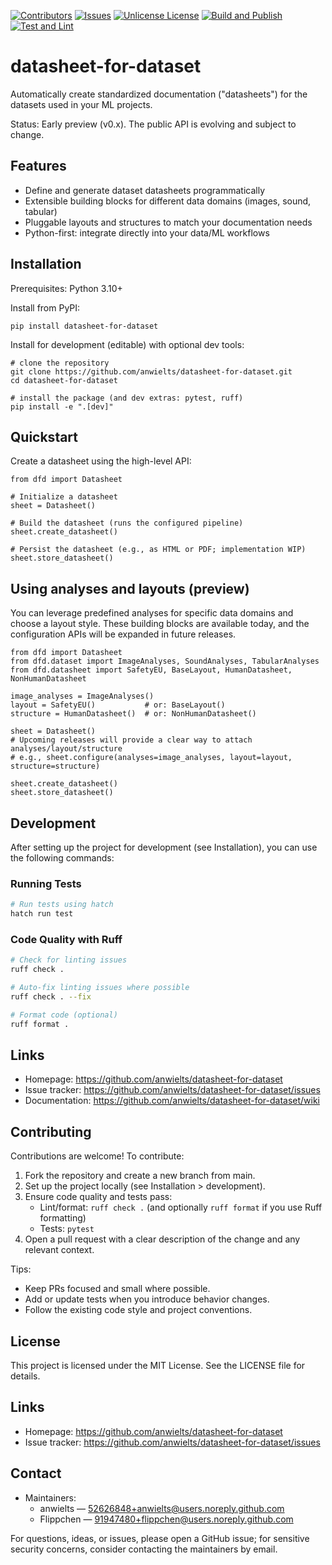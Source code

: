 [![Contributors][contributors-shield]][contributors-url]
[![Issues][issues-shield]][issues-url]
[![Unlicense License][license-shield]][license-url]
[![Build and Publish](https://github.com/anwielts/datasheet-for-dataset/actions/workflows/build_and_publish.yml/badge.svg)](https://github.com/anwielts/datasheet-for-dataset/actions/workflows/build_and_publish.yml) [![Test and Lint](https://github.com/anwielts/datasheet-for-dataset/actions/workflows/test_and_lint.yml/badge.svg)](https://github.com/anwielts/datasheet-for-dataset/actions/workflows/test_and_lint.yml)
# datasheet-for-dataset

Automatically create standardized documentation ("datasheets") for the datasets used in your ML projects.

Status: Early preview (v0.x). The public API is evolving and subject to change.

## Features
- Define and generate dataset datasheets programmatically
- Extensible building blocks for different data domains (images, sound, tabular)
- Pluggable layouts and structures to match your documentation needs
- Python-first: integrate directly into your data/ML workflows

## Installation
Prerequisites: Python 3.10+

Install from PyPI:
```
pip install datasheet-for-dataset
```

Install for development (editable) with optional dev tools:
```
# clone the repository
git clone https://github.com/anwielts/datasheet-for-dataset.git
cd datasheet-for-dataset

# install the package (and dev extras: pytest, ruff)
pip install -e ".[dev]"
```

## Quickstart
Create a datasheet using the high-level API:
```
from dfd import Datasheet

# Initialize a datasheet
sheet = Datasheet()

# Build the datasheet (runs the configured pipeline)
sheet.create_datasheet()

# Persist the datasheet (e.g., as HTML or PDF; implementation WIP)
sheet.store_datasheet()
```

## Using analyses and layouts (preview)
You can leverage predefined analyses for specific data domains and choose a layout style. These building blocks are available today, and the configuration APIs will be expanded in future releases.
```
from dfd import Datasheet
from dfd.dataset import ImageAnalyses, SoundAnalyses, TabularAnalyses
from dfd.datasheet import SafetyEU, BaseLayout, HumanDatasheet, NonHumanDatasheet

image_analyses = ImageAnalyses()
layout = SafetyEU()           # or: BaseLayout()
structure = HumanDatasheet()  # or: NonHumanDatasheet()

sheet = Datasheet()
# Upcoming releases will provide a clear way to attach analyses/layout/structure
# e.g., sheet.configure(analyses=image_analyses, layout=layout, structure=structure)

sheet.create_datasheet()
sheet.store_datasheet()
```

## Development
After setting up the project for development (see Installation), you can use the following commands:

### Running Tests
```bash
# Run tests using hatch
hatch run test
```

### Code Quality with Ruff
```bash
# Check for linting issues
ruff check .

# Auto-fix linting issues where possible
ruff check . --fix

# Format code (optional)
ruff format .
```

## Links
- Homepage: https://github.com/anwielts/datasheet-for-dataset
- Issue tracker: https://github.com/anwielts/datasheet-for-dataset/issues
- Documentation: https://github.com/anwielts/datasheet-for-dataset/wiki

## Contributing
Contributions are welcome! To contribute:
1. Fork the repository and create a new branch from main.
2. Set up the project locally (see Installation > development).
3. Ensure code quality and tests pass:
   - Lint/format: `ruff check .` (and optionally `ruff format` if you use Ruff formatting)
   - Tests: `pytest`
4. Open a pull request with a clear description of the change and any relevant context.

Tips:
- Keep PRs focused and small where possible.
- Add or update tests when you introduce behavior changes.
- Follow the existing code style and project conventions.

## License
This project is licensed under the MIT License. See the LICENSE file for details.

## Links
- Homepage: https://github.com/anwielts/datasheet-for-dataset
- Issue tracker: https://github.com/anwielts/datasheet-for-dataset/issues

## Contact
- Maintainers: 
  - anwielts — 52626848+anwielts@users.noreply.github.com
  - Flippchen — 91947480+flippchen@users.noreply.github.com

For questions, ideas, or issues, please open a GitHub issue; for sensitive security concerns, consider contacting the maintainers by email.


[contributors-shield]: https://img.shields.io/github/contributors/anwielts/datasheet-for-dataset.svg?style=for-the-badge
[contributors-url]: https://github.com/anwielts/datasheet-for-dataset/graphs/contributors
[issues-shield]: https://img.shields.io/github/issues/anwielts/datasheet-for-dataset.svg?style=for-the-badge
[issues-url]: https://github.com/anwielts/datasheet-for-dataset/issues
[license-shield]: https://img.shields.io/github/license/anwielts/datasheet-for-dataset.svg?style=for-the-badge
[license-url]: https://github.com/anwielts/datasheet-for-dataset/blob/main/LICENSE
